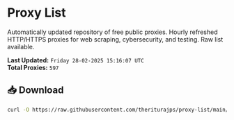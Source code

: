 # Proxy List

Automatically updated repository of free public proxies. Hourly refreshed HTTP/HTTPS proxies for web scraping, cybersecurity, and testing. Raw list available.

**Last Updated:** `Friday 28-02-2025 15:16:07 UTC`  
**Total Proxies:** `597`

## 📥 Download
```bash
curl -O https://raw.githubusercontent.com/theriturajps/proxy-list/main/proxies.txt
